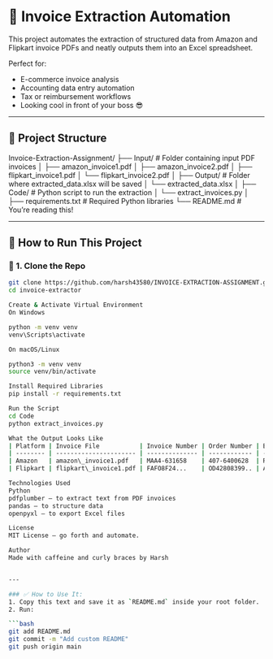 # 🧾 Invoice Extraction Automation

This project automates the extraction of structured data from Amazon and Flipkart invoice PDFs and neatly outputs them into an Excel spreadsheet.

Perfect for:
- E-commerce invoice analysis
- Accounting data entry automation
- Tax or reimbursement workflows
- Looking cool in front of your boss 😎

---

## 📁 Project Structure

Invoice-Extraction-Assignment/
├── Input/ # Folder containing input PDF invoices
│ ├── amazon_invoice1.pdf
│ ├── amazon_invoice2.pdf
│ ├── flipkart_invoice1.pdf
│ └── flipkart_invoice2.pdf
│
├── Output/ # Folder where extracted_data.xlsx will be saved
│ └── extracted_data.xlsx
│
├── Code/ # Python script to run the extraction
│ └── extract_invoices.py
│
├── requirements.txt # Required Python libraries
└── README.md # You’re reading this!


---

## 🚀 How to Run This Project

### 🐍 1. Clone the Repo
```bash
git clone https://github.com/harsh43580/INVOICE-EXTRACTION-ASSIGNMENT.git
cd invoice-extractor

Create & Activate Virtual Environment
On Windows

python -m venv venv
venv\Scripts\activate

On macOS/Linux

python3 -m venv venv
source venv/bin/activate

Install Required Libraries
pip install -r requirements.txt

Run the Script
cd Code
python extract_invoices.py

What the Output Looks Like
| Platform | Invoice File           | Invoice Number | Order Number | Buyer    | Order Date | Invoice Date | Total Amount |
| -------- | ---------------------- | -------------- | ------------ | -------- | ---------- | ------------ | ------------ |
| Amazon   | amazon\_invoice1.pdf   | MAA4-631658    | 407-6400628  | Ruban    | 06.08.2019 | 06.08.2019   | 30990.00     |
| Flipkart | flipkart\_invoice1.pdf | FAFO8F24...    | OD42808399.. | Amit Roy | 13-05-2023 | 13-05-2023   | 34348.00     |

Technologies Used
Python 
pdfplumber – to extract text from PDF invoices
pandas – to structure data
openpyxl – to export Excel files

License
MIT License — go forth and automate.

Author
Made with caffeine and curly braces by Harsh


---

### ✅ How to Use It:
1. Copy this text and save it as `README.md` inside your root folder.
2. Run:

```bash
git add README.md
git commit -m "Add custom README"
git push origin main





